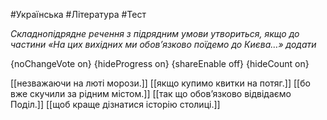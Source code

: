 #Українська #Література #Тест

*Складнопідрядне речення з підрядним умови утвориться, якщо до частини «На цих вихідних ми обов’язково поїдемо до Києва…» додати*

{noChangeVote on}
{hideProgress on}
{shareEnable off}
{hideCount on}

[[незважаючи на люті морози.]]
[[якщо купимо квитки на потяг.]]
[[бо вже скучили за рідним містом.]]
[[так що обов’язково відвідаємо Поділ.]]
[[щоб краще дізнатися історію столиці.]]
